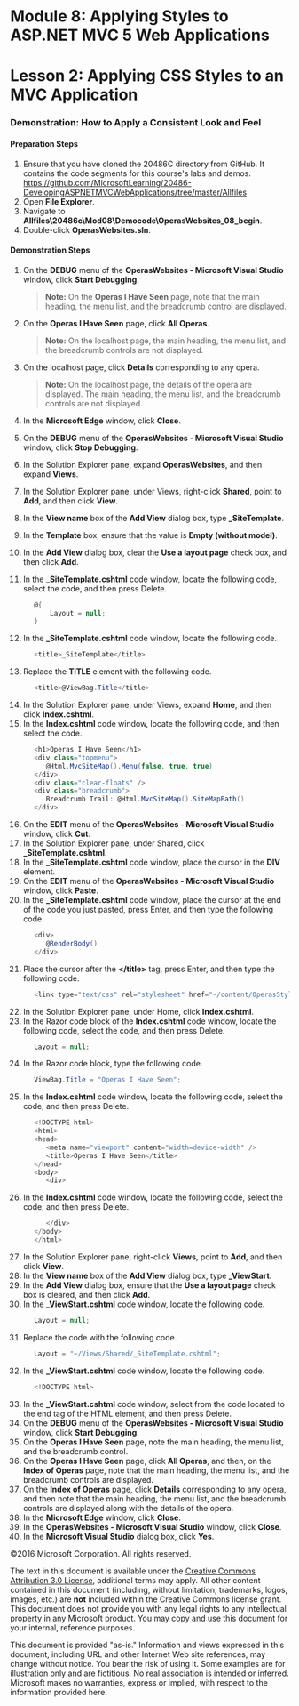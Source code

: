 ﻿# Module 8: Applying Styles to ASP.NET MVC 5 Web Applications

# Lesson 2: Applying CSS Styles to an MVC Application

### Demonstration: How to Apply a Consistent Look and Feel

#### Preparation Steps

1. Ensure that you have cloned the 20486C directory from GitHub. It contains the code segments for this course's labs and demos. https://github.com/MicrosoftLearning/20486-DevelopingASPNETMVCWebApplications/tree/master/Allfiles
2. Open **File Explorer**.
3. Navigate to **Allfiles\20486c\Mod08\Democode\OperasWebsites_08_begin**.
4. Double-click **OperasWebsites.sln**.

#### Demonstration Steps

1. On the **DEBUG** menu of the **OperasWebsites - Microsoft Visual Studio** window, click **Start Debugging**.

   >**Note:** On the **Operas I Have Seen** page, note that the main heading, the menu list, and the breadcrumb control are displayed. 

2. On the **Operas I Have Seen** page, click **All Operas**.

   >**Note:** On the localhost page, the main heading, the menu list, and the breadcrumb controls are not displayed. 

3. On the localhost page, click **Details** corresponding to any opera.

   >**Note:** On the localhost page, the details of the opera are displayed. The main heading, the menu list, and the breadcrumb controls are not displayed. 

4. In the **Microsoft Edge** window, click **Close**.
5. On the **DEBUG** menu of the **OperasWebsites - Microsoft Visual Studio** window, click **Stop Debugging**.
6. In the Solution Explorer pane, expand **OperasWebsites**, and then expand **Views**.
7. In the Solution Explorer pane, under Views, right-click **Shared**, point to **Add**, and then click **View**.
8. In the **View name** box of the **Add View** dialog box, type **_SiteTemplate**.
9. In the **Template** box, ensure that the value is **Empty (without model)**.
10. In the **Add View** dialog box, clear the **Use a layout page** check box, and then click **Add**.
11. In the **_SiteTemplate.cshtml** code window, locate the following code, select the code, and then press Delete.

  ```cs
        @{
            Layout = null;
        }
```
12. In the **_SiteTemplate.cshtml** code window, locate the following code.

  ```cs
		<title>_SiteTemplate</title>
```
13. Replace the **TITLE** element with the following code.

  ```cs
		<title>@ViewBag.Title</title>
```
14. In the Solution Explorer pane, under Views, expand **Home**, and then click **Index.cshtml**.
15. In the **Index.cshtml** code window, locate the following code, and then select the code.

  ```cs
        <h1>Operas I Have Seen</h1>
        <div class="topmenu">
           @Html.MvcSiteMap().Menu(false, true, true)
        </div>
        <div class="clear-floats" />
        <div class="breadcrumb">
           Breadcrumb Trail: @Html.MvcSiteMap().SiteMapPath()
        </div>
```
16. On the **EDIT** menu of the **OperasWebsites - Microsoft Visual Studio** window, click **Cut**.
17. In the Solution Explorer pane, under Shared, click **_SiteTemplate.cshtml**.
18. In the **_SiteTemplate.cshtml** code window, place the cursor in the **DIV** element.
19. On the **EDIT** menu of the **OperasWebsites - Microsoft Visual Studio** window, click **Paste**.
20. In the **_SiteTemplate.cshtml** code window, place the cursor at the end of the code you just pasted, press Enter, and then type the following code.

  ```cs
        <div>
           @RenderBody()
        </div>
```
21. Place the cursor after the **&lt;/title&gt;** tag, press Enter, and then type the following code.

  ```cs
		<link type="text/css" rel="stylesheet" href="~/content/OperasStyles.css" />
```
22. In the Solution Explorer pane, under Home, click **Index.cshtml**.
23. In the Razor code block of the **Index.cshtml** code window, locate the following code, select the code, and then press Delete.

  ```cs
		Layout = null;
```
24. In the Razor code block, type the following code.

  ```cs
		ViewBag.Title = "Operas I Have Seen";
```
25. In the **Index.cshtml** code window, locate the following code, select the code, and then press Delete.

  ```cs
        <!DOCTYPE html>
        <html>
        <head>
           <meta name="viewport" content="width=device-width" />
           <title>Operas I Have Seen</title>
        </head>
        <body>
           <div>
```
26. In the **Index.cshtml** code window, locate the following code, select the code, and then press Delete.

  ```cs
		   </div>
        </body>
        </html>
```
27. In the Solution Explorer pane, right-click **Views**, point to **Add**, and then click **View**.
28. In the **View name** box of the **Add View** dialog box, type **_ViewStart**.
29. In the **Add View** dialog box, ensure that the **Use a layout page** check box is cleared, and then click **Add**.
30. In the **_ViewStart.cshtml** code window, locate the following code.

  ```cs
		Layout = null;
```
31. Replace the code with the following code.

  ```cs
		Layout = "~/Views/Shared/_SiteTemplate.cshtml";
```
32. In the **_ViewStart.cshtml** code window, locate the following code.

  ```cs
		<!DOCTYPE html>
```
33. In the **_ViewStart.cshtml** code window, select from the code located to the end tag of the HTML element, and then press Delete.
34. On the **DEBUG** menu of the **OperasWebsites - Microsoft Visual Studio** window, click **Start Debugging**.
35. On the **Operas I Have Seen** page, note the main heading, the menu list, and the breadcrumb control.
36. On the **Operas I Have Seen** page, click **All Operas**, and then, on the **Index of Operas** page, note that the main heading, the menu list, and the breadcrumb controls are displayed.
37. On the **Index of Operas** page, click **Details** corresponding to any opera, and then note that the main heading, the menu list, and the breadcrumb controls are displayed along with the details of the opera.
38. In the **Microsoft Edge** window, click **Close**.
39. In the **OperasWebsites - Microsoft Visual Studio** window, click **Close**.
40. In the **Microsoft Visual Studio** dialog box, click **Yes**.

©2016 Microsoft Corporation. All rights reserved.

The text in this document is available under the  [Creative Commons Attribution 3.0 License](https://creativecommons.org/licenses/by/3.0/legalcode), additional terms may apply. All other content contained in this document (including, without limitation, trademarks, logos, images, etc.) are  **not**  included within the Creative Commons license grant. This document does not provide you with any legal rights to any intellectual property in any Microsoft product. You may copy and use this document for your internal, reference purposes.

This document is provided &quot;as-is.&quot; Information and views expressed in this document, including URL and other Internet Web site references, may change without notice. You bear the risk of using it. Some examples are for illustration only and are fictitious. No real association is intended or inferred. Microsoft makes no warranties, express or implied, with respect to the information provided here.
